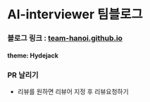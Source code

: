 # AI-interviewer 팀블로그
### 블로그 링크 : [team-hanoi.github.io](https://team-hanoi.github.io/)

#### theme: Hydejack

### PR 날리기
* 리뷰를 원하면 리뷰어 지정 후 리뷰요청하기
